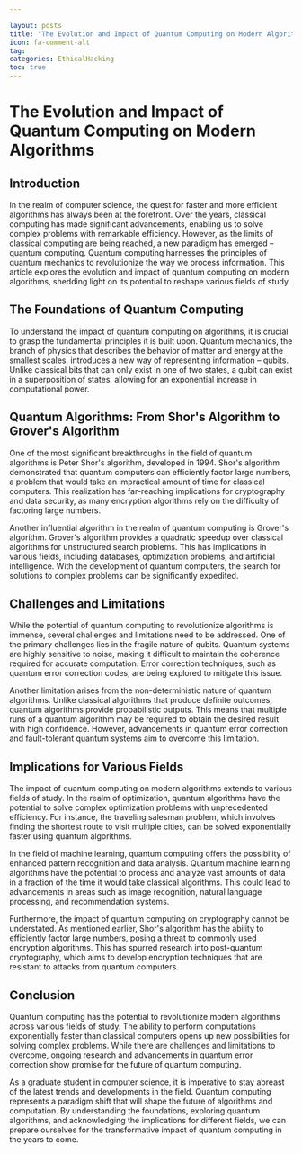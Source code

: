 ```yaml
---

layout: posts
title: "The Evolution and Impact of Quantum Computing on Modern Algorithms"
icon: fa-comment-alt
tag:      
categories: EthicalHacking
toc: true
---
```




# The Evolution and Impact of Quantum Computing on Modern Algorithms

## Introduction

In the realm of computer science, the quest for faster and more efficient algorithms has always been at the forefront. Over the years, classical computing has made significant advancements, enabling us to solve complex problems with remarkable efficiency. However, as the limits of classical computing are being reached, a new paradigm has emerged – quantum computing. Quantum computing harnesses the principles of quantum mechanics to revolutionize the way we process information. This article explores the evolution and impact of quantum computing on modern algorithms, shedding light on its potential to reshape various fields of study.

## The Foundations of Quantum Computing

To understand the impact of quantum computing on algorithms, it is crucial to grasp the fundamental principles it is built upon. Quantum mechanics, the branch of physics that describes the behavior of matter and energy at the smallest scales, introduces a new way of representing information – qubits. Unlike classical bits that can only exist in one of two states, a qubit can exist in a superposition of states, allowing for an exponential increase in computational power.

## Quantum Algorithms: From Shor's Algorithm to Grover's Algorithm

One of the most significant breakthroughs in the field of quantum algorithms is Peter Shor's algorithm, developed in 1994. Shor's algorithm demonstrated that quantum computers can efficiently factor large numbers, a problem that would take an impractical amount of time for classical computers. This realization has far-reaching implications for cryptography and data security, as many encryption algorithms rely on the difficulty of factoring large numbers.

Another influential algorithm in the realm of quantum computing is Grover's algorithm. Grover's algorithm provides a quadratic speedup over classical algorithms for unstructured search problems. This has implications in various fields, including databases, optimization problems, and artificial intelligence. With the development of quantum computers, the search for solutions to complex problems can be significantly expedited.

## Challenges and Limitations

While the potential of quantum computing to revolutionize algorithms is immense, several challenges and limitations need to be addressed. One of the primary challenges lies in the fragile nature of qubits. Quantum systems are highly sensitive to noise, making it difficult to maintain the coherence required for accurate computation. Error correction techniques, such as quantum error correction codes, are being explored to mitigate this issue.

Another limitation arises from the non-deterministic nature of quantum algorithms. Unlike classical algorithms that produce definite outcomes, quantum algorithms provide probabilistic outputs. This means that multiple runs of a quantum algorithm may be required to obtain the desired result with high confidence. However, advancements in quantum error correction and fault-tolerant quantum systems aim to overcome this limitation.

## Implications for Various Fields

The impact of quantum computing on modern algorithms extends to various fields of study. In the realm of optimization, quantum algorithms have the potential to solve complex optimization problems with unprecedented efficiency. For instance, the traveling salesman problem, which involves finding the shortest route to visit multiple cities, can be solved exponentially faster using quantum algorithms.

In the field of machine learning, quantum computing offers the possibility of enhanced pattern recognition and data analysis. Quantum machine learning algorithms have the potential to process and analyze vast amounts of data in a fraction of the time it would take classical algorithms. This could lead to advancements in areas such as image recognition, natural language processing, and recommendation systems.

Furthermore, the impact of quantum computing on cryptography cannot be understated. As mentioned earlier, Shor's algorithm has the ability to efficiently factor large numbers, posing a threat to commonly used encryption algorithms. This has spurred research into post-quantum cryptography, which aims to develop encryption techniques that are resistant to attacks from quantum computers.

## Conclusion

Quantum computing has the potential to revolutionize modern algorithms across various fields of study. The ability to perform computations exponentially faster than classical computers opens up new possibilities for solving complex problems. While there are challenges and limitations to overcome, ongoing research and advancements in quantum error correction show promise for the future of quantum computing.

As a graduate student in computer science, it is imperative to stay abreast of the latest trends and developments in the field. Quantum computing represents a paradigm shift that will shape the future of algorithms and computation. By understanding the foundations, exploring quantum algorithms, and acknowledging the implications for different fields, we can prepare ourselves for the transformative impact of quantum computing in the years to come.